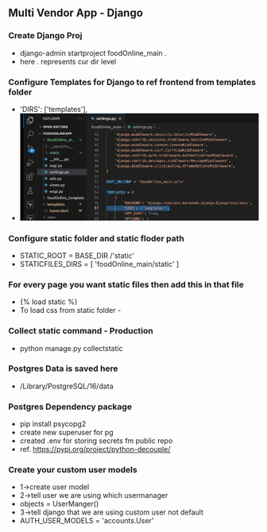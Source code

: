 ## Multi Vendor App - Django

### Create Django Proj
- django-admin startproject foodOnline_main .
- here . represents cur dir level

### Configure Templates for Django to ref frontend from templates folder
- 'DIRS': ['templates'],
- ![Alt text](readme_images/templates.png)

### Configure static folder and static floder path
- STATIC_ROOT = BASE_DIR /'static'
- STATICFILES_DIRS = [
    'foodOnline_main/static'
]

### For every page you want static files then add this in that file
- {% load static %}
- To load css from static folder  - 	<link href="{% static 'css/iconmoon.css'%}" rel="stylesheet">


### Collect static command - Production
- python manage.py collectstatic

### Postgres Data is saved here
- /Library/PostgreSQL/16/data

### Postgres Dependency package
- pip install psycopg2
- create new superuser for pg
- created .env for storing secrets fm public repo
- ref. https://pypi.org/project/python-decouple/

### Create your custom user models 
- 1->create user model 
- 2->tell user we are using which usermanager
- objects = UserManger()
- 3->tell django that we are using custom user not default 
- AUTH_USER_MODELS = 'accounts.User'
